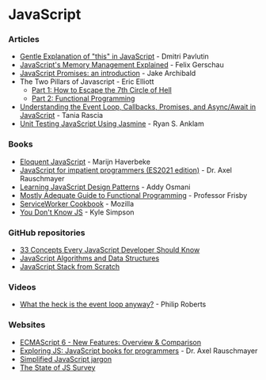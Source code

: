 # JavaScript

### Articles

* [Gentle Explanation of "this" in JavaScript](https://dmitripavlutin.com/gentle-explanation-of-this-in-javascript/) - Dmitri Pavlutin
* [JavaScript's Memory Management Explained](https://felixgerschau.com/javascript-memory-management/) - Felix Gerschau
* [JavaScript Promises: an introduction](https://web.dev/promises/) - Jake Archibald
* The Two Pillars of Javascript - Eric Elliott
  * [Part 1: How to Escape the 7th Circle of Hell](https://medium.com/javascript-scene/the-two-pillars-of-javascript-ee6f3281e7f3)
  * [Part 2: Functional Programming](https://medium.com/javascript-scene/the-two-pillars-of-javascript-pt-2-functional-programming-a63aa53a41a4)
* [Understanding the Event Loop, Callbacks, Promises, and Async/Await in JavaScript](https://www.taniarascia.com/asynchronous-javascript-event-loop-callbacks-promises-async-await/) - Tania Rascia
* [Unit Testing JavaScript Using Jasmine](https://bittersweetryan.github.io/jasmine-presentation/) - Ryan S. Anklam

### Books

* [Eloquent JavaScript](https://eloquentjavascript.net/) - Marijn Haverbeke
* [JavaScript for impatient programmers (ES2021 edition)](https://exploringjs.com/impatient-js/index.html) - Dr. Axel Rauschmayer
* [Learning JavaScript Design Patterns](https://addyosmani.com/resources/essentialjsdesignpatterns/book/) - Addy Osmani
* [Mostly Adequate Guide to Functional Programming](https://mostly-adequate.gitbooks.io/mostly-adequate-guide/content/) - Professor Frisby
* [ServiceWorker Cookbook](https://serviceworke.rs/) - Mozilla
* [You Don't Know JS](https://github.com/getify/You-Dont-Know-JS) - Kyle Simpson

### GitHub repositories

* [33 Concepts Every JavaScript Developer Should Know](https://github.com/leonardomso/33-js-concepts)
* [JavaScript Algorithms and Data Structures](https://github.com/trekhleb/javascript-algorithms)
* [JavaScript Stack from Scratch](https://github.com/verekia/js-stack-from-scratch)

### Videos

* [What the heck is the event loop anyway?](https://www.youtube.com/watch?v=8aGhZQkoFbQ) - Philip Roberts

### Websites

* [ECMAScript 6 - New Features: Overview & Comparison](https://es6-features.org/#Constants)
* [Exploring JS: JavaScript books for programmers](https://exploringjs.com/) - Dr. Axel Rauschmayer
* [Simplified JavaScript jargon](https://jargon.js.org/)
* [The State of JS Survey](https://stateofjs.com/)

